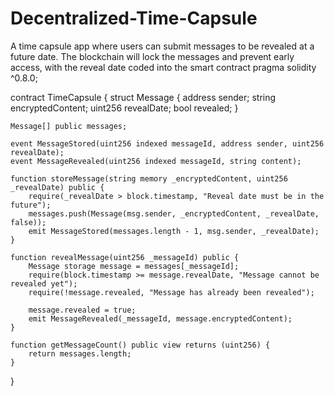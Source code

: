 # Decentralized-Time-Capsule
A time capsule app where users can submit messages to be revealed at a future date. The blockchain will lock the messages and prevent early access, with the reveal date coded into the smart contract
pragma solidity ^0.8.0;

contract TimeCapsule {
    struct Message {
        address sender;
        string encryptedContent;
        uint256 revealDate;
        bool revealed;
    }

    Message[] public messages;

    event MessageStored(uint256 indexed messageId, address sender, uint256 revealDate);
    event MessageRevealed(uint256 indexed messageId, string content);

    function storeMessage(string memory _encryptedContent, uint256 _revealDate) public {
        require(_revealDate > block.timestamp, "Reveal date must be in the future");
        messages.push(Message(msg.sender, _encryptedContent, _revealDate, false));
        emit MessageStored(messages.length - 1, msg.sender, _revealDate);
    }

    function revealMessage(uint256 _messageId) public {
        Message storage message = messages[_messageId];
        require(block.timestamp >= message.revealDate, "Message cannot be revealed yet");
        require(!message.revealed, "Message has already been revealed");

        message.revealed = true;
        emit MessageRevealed(_messageId, message.encryptedContent);
    }

    function getMessageCount() public view returns (uint256) {
        return messages.length;
    }
}
